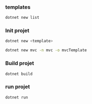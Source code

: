 ### templates

```bash
dotnet new list
```

### Init projet

```bash
dotnet new <template>
```

```bash
dotnet new mvc -n mvc -o mvcTemplate
```

### Build projet

```bash
dotnet build
```

### run projet

```bash
dotnet run
```
